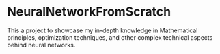 # NeuralNetworkFromScratch
This a project to showcase my in-depth knowledge in Mathematical principles, optimization techniques, and other complex technical aspects behind neural networks.
